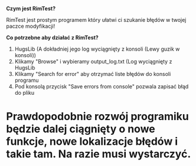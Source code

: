 **Czym jest RimTest?**

RimTest jest prostym programem który ułatwi ci szukanie błędów w twojej paczce modyfikacji!

**Co potrzebne aby działać z RimTest?**

1. HugsLib (A dokładniej jego log wyciągnięty z konsoli (Lewy guzik w konsoli))
2. Klikamy "Browse" i wybieramy output_log.txt (Log wyciągnięty z HugsLib
3. Klikamy "Search for error" aby otrzymać liste błędów do konsoli programu
4. Pod konsolą przycisk "Save errors from console" pozwala zapisać błąd do pliku


# Prawdopodobnie rozwój programiku będzie dalej ciągnięty o nowe funkcje, nowe lokalizacje błędów i takie tam. Na razie musi wystarczyć.
